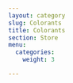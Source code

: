 ```yaml
---
layout: category
slug: Colorants
title: Colorants
section: Store
menu:
  categories:
    weight: 3

---
```

